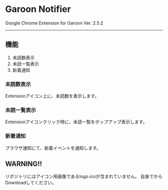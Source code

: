 # Garoon Notifier
Google Chrome Extension for Garoon Ver. 2.5.2

---

## 機能
1. 未読数表示
2. 未読一覧表示
3. 新着通知

### 未読数表示
Extensionアイコン上に、未読数を表示します。

### 未読一覧表示
Extensionアイコンクリック時に、未読一覧をポップアップ表示します。

### 新着通知
ブラウザ通知にて、新着イベントを通知します。

## WARNING!!
リポジトリにはアイコン用画像であるlogo.icoが含まれていません。
自身でからDownloadしてください。
